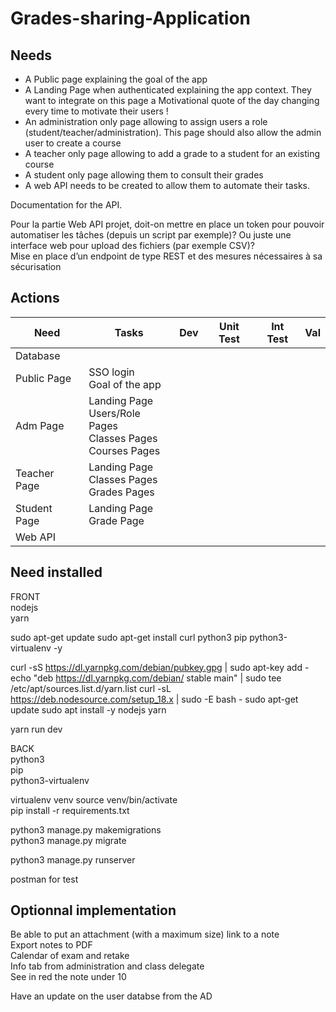 # Grades-sharing-Application


## Needs

- A Public page explaining the goal of the app
- A Landing Page when authenticated explaining the app context. They want to integrate on this page a Motivational quote of the day changing every time to motivate their users !
- An administration only page allowing to assign users a role (student/teacher/administration). This page should also allow the admin user to create a course
- A teacher only page allowing to add a grade to a student for an existing course
- A student only page allowing them to consult their grades
- A web API needs to be created to allow them to automate their tasks.

Documentation for the API.



Pour la partie Web API projet, doit-on mettre en place un token pour pouvoir automatiser les tâches (depuis un script par exemple)? Ou juste une interface web pour upload des fichiers (par exemple CSV)?  
Mise en place d’un endpoint de type REST et des mesures nécessaires à sa sécurisation

## Actions


Need | Tasks | Dev | Unit Test | Int Test | Val
-----|-------|-----|-----------|----------|-----
Database | 
Public Page | SSO login </br> Goal of the app |
Adm Page | Landing Page </br> Users/Role Pages </br> Classes Pages </br> Courses Pages | 
Teacher Page | Landing Page </br> Classes Pages </br> Grades Pages | 
Student Page | Landing Page </br> Grade Page |
Web API |  


## Need installed

FRONT  
nodejs  
yarn   




sudo apt-get update
sudo apt-get install curl python3 pip python3-virtualenv -y

curl -sS https://dl.yarnpkg.com/debian/pubkey.gpg | sudo apt-key add -
echo "deb https://dl.yarnpkg.com/debian/ stable main" | sudo tee /etc/apt/sources.list.d/yarn.list
curl -sL https://deb.nodesource.com/setup_18.x | sudo -E bash - 
sudo apt-get update
sudo apt install -y nodejs yarn

yarn run dev


BACK  
python3  
pip  
python3-virtualenv  


 virtualenv venv
source venv/bin/activate  
pip install -r requirements.txt  

python3 manage.py makemigrations  
python3 manage.py migrate  

python3 manage.py runserver


postman for test  


## Optionnal implementation

Be able to put an attachment (with a maximum size) link to a note  
Export notes to PDF  
Calendar of exam and retake  
Info tab from administration and class delegate  
See in red the note under 10  

Have an update on the user databse from the AD  
